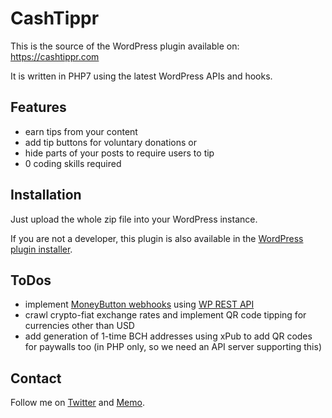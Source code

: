 # CashTippr
This is the source of the WordPress plugin available on: https://cashtippr.com

It is written in PHP7 using the latest WordPress APIs and hooks.

## Features
* earn tips from your content
* add tip buttons for voluntary donations or
* hide parts of your posts to require users to tip
* 0 coding skills required


## Installation
Just upload the whole zip file into your WordPress instance.

If you are not a developer, this plugin is also available in the [WordPress plugin installer](https://wordpress.org/plugins/cashtippr-bitcoin-cash-moneybutton-payments/).


## ToDos
* implement [MoneyButton webhooks](https://github.com/moneybutton/paywall-example) using [WP REST API](https://developer.wordpress.org/rest-api/)
* crawl crypto-fiat exchange rates and implement QR code tipping for currencies other than USD
* add generation of 1-time BCH addresses using xPub to add QR codes for paywalls too (in PHP only, so we need an API server supporting this)


## Contact
Follow me on [Twitter](https://twitter.com/ekliptor) and [Memo](https://memo.cash/profile/1JFKA1CabVyX98qPRAUQBL9NhoTnXZr5Zm).
